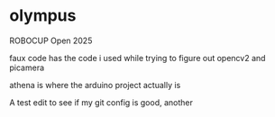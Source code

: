 # olympus
ROBOCUP Open 2025

faux code has the code i used while trying to figure out opencv2 and picamera

athena is where the arduino project actually is

A test edit to see if my git config is good, another
